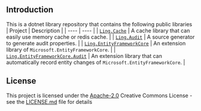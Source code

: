 ## Introduction

This is a dotnet library repository that contains the following public libraries
| Project  | Description |
|  ----  | ----  |
| [`Ling.Cache`](src/Ling.Cache) | A cache library that can easily use memory cache or redis cache. |
| [`Ling.Audit`](src/Ling.Audit) | A source generator to generate audit properties. |
| [`Ling.EntityFrameworkCore`](src/Ling.EntityFrameworkCore) | An extension library of `Microsoft.EntityFrameworkCore`. |
| [`Ling.EntityFrameworkCore.Audit`](src/Ling.EntityFrameworkCore.Audit)  | An extension library that can automatically record entity changes of `Microsoft.EntityFrameworkCore`. |

## License

This project is licensed under the [Apache-2.0](LICENSE.md)
Creative Commons License - see the [LICENSE.md](LICENSE.md) file for details
